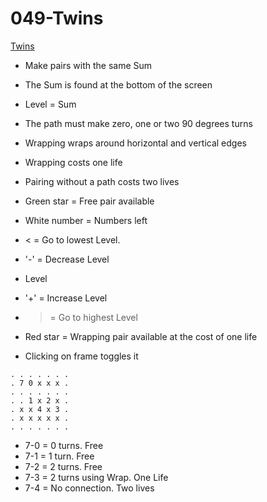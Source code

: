 # 049-Twins

[Twins](http://www.novelgames.com/en/twins/)

* Make pairs with the same Sum
* The Sum is found at the bottom of the screen
* Level = Sum
* The path must make zero, one or two 90 degrees turns
* Wrapping wraps around horizontal and vertical edges
* Wrapping costs one life
* Pairing without a path costs two lives

* Green star = Free pair available
* White number = Numbers left
* < = Go to lowest Level.
* '-' = Decrease Level
* Level
* '+' = Increase Level
* > = Go to highest Level
* Red star = Wrapping pair available at the cost of one life
* Clicking on frame toggles it
```
. . . . . . . 
. 7 0 x x x .
. . . . . . . 
. . 1 x 2 x .
. x x 4 x 3 .
. x x x x x .
. . . . . . .
```

* 7-0 = 0 turns. Free 
* 7-1 = 1 turn. Free  
* 7-2 = 2 turns. Free 
* 7-3 = 2 turns using Wrap. One Life
* 7-4 = No connection. Two lives